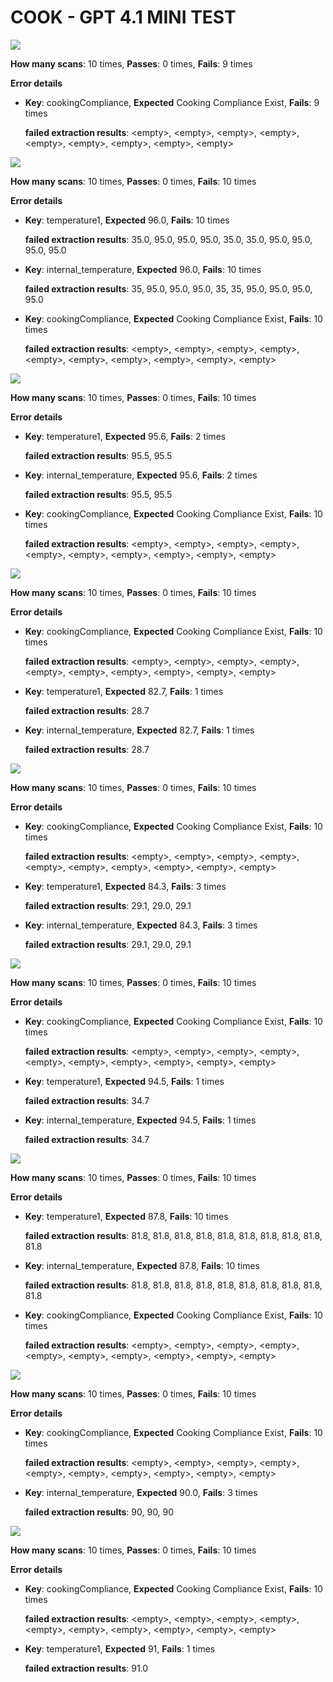 # COOK - GPT 4.1 MINI TEST
![](https://prd-assets.didge.io/campro/68ba1c877cd46a28d5d318e9/ww4bb16dicr2ngfo14qyjy)

**How many scans**: 10 times,
**Passes**: 0 times,
**Fails**: 9 times

**Error details**
- **Key**: cookingCompliance,
  **Expected** Cooking Compliance Exist,
  **Fails**: 9 times

  **failed extraction results**: \<empty\>, \<empty\>, \<empty\>, \<empty\>, \<empty\>, \<empty\>, \<empty\>, \<empty\>, \<empty\>

![](https://prd-assets.didge.io/campro/68ba1c877cd46a28d5d318e9/fwxjrz9z5flryk0wxensk)

**How many scans**: 10 times,
**Passes**: 0 times,
**Fails**: 10 times

**Error details**
- **Key**: temperature1,
  **Expected** 96.0,
  **Fails**: 10 times

  **failed extraction results**: 35.0, 95.0, 95.0, 95.0, 35.0, 35.0, 95.0, 95.0, 95.0, 95.0

- **Key**: internal_temperature,
  **Expected** 96.0,
  **Fails**: 10 times

  **failed extraction results**: 35, 95.0, 95.0, 95.0, 35, 35, 95.0, 95.0, 95.0, 95.0

- **Key**: cookingCompliance,
  **Expected** Cooking Compliance Exist,
  **Fails**: 10 times

  **failed extraction results**: \<empty\>, \<empty\>, \<empty\>, \<empty\>, \<empty\>, \<empty\>, \<empty\>, \<empty\>, \<empty\>, \<empty\>

![](https://prd-assets.didge.io/campro/68ba1c877cd46a28d5d318e9/9b22b3550994c76d1d3d47b4263948da58126f08)

**How many scans**: 10 times,
**Passes**: 0 times,
**Fails**: 10 times

**Error details**
- **Key**: temperature1,
  **Expected** 95.6,
  **Fails**: 2 times

  **failed extraction results**: 95.5, 95.5

- **Key**: internal_temperature,
  **Expected** 95.6,
  **Fails**: 2 times

  **failed extraction results**: 95.5, 95.5

- **Key**: cookingCompliance,
  **Expected** Cooking Compliance Exist,
  **Fails**: 10 times

  **failed extraction results**: \<empty\>, \<empty\>, \<empty\>, \<empty\>, \<empty\>, \<empty\>, \<empty\>, \<empty\>, \<empty\>, \<empty\>

![](https://prd-assets.didge.io/campro/68ba1c877cd46a28d5d318e9/t4bei0lvc9bzvd5a0y0c6d)

**How many scans**: 10 times,
**Passes**: 0 times,
**Fails**: 10 times

**Error details**
- **Key**: cookingCompliance,
  **Expected** Cooking Compliance Exist,
  **Fails**: 10 times

  **failed extraction results**: \<empty\>, \<empty\>, \<empty\>, \<empty\>, \<empty\>, \<empty\>, \<empty\>, \<empty\>, \<empty\>, \<empty\>

- **Key**: temperature1,
  **Expected** 82.7,
  **Fails**: 1 times

  **failed extraction results**: 28.7

- **Key**: internal_temperature,
  **Expected** 82.7,
  **Fails**: 1 times

  **failed extraction results**: 28.7

![](https://prd-assets.didge.io/campro/68ba1c877cd46a28d5d318e9/8d010l9ci1wg3cdiddxob4)

**How many scans**: 10 times,
**Passes**: 0 times,
**Fails**: 10 times

**Error details**
- **Key**: cookingCompliance,
  **Expected** Cooking Compliance Exist,
  **Fails**: 10 times

  **failed extraction results**: \<empty\>, \<empty\>, \<empty\>, \<empty\>, \<empty\>, \<empty\>, \<empty\>, \<empty\>, \<empty\>, \<empty\>

- **Key**: temperature1,
  **Expected** 84.3,
  **Fails**: 3 times

  **failed extraction results**: 29.1, 29.0, 29.1

- **Key**: internal_temperature,
  **Expected** 84.3,
  **Fails**: 3 times

  **failed extraction results**: 29.1, 29.0, 29.1

![](https://prd-assets.didge.io/campro/68ba1c877cd46a28d5d318e9/j093isu9jyygwvc6jorxb)

**How many scans**: 10 times,
**Passes**: 0 times,
**Fails**: 10 times

**Error details**
- **Key**: cookingCompliance,
  **Expected** Cooking Compliance Exist,
  **Fails**: 10 times

  **failed extraction results**: \<empty\>, \<empty\>, \<empty\>, \<empty\>, \<empty\>, \<empty\>, \<empty\>, \<empty\>, \<empty\>, \<empty\>

- **Key**: temperature1,
  **Expected** 94.5,
  **Fails**: 1 times

  **failed extraction results**: 34.7

- **Key**: internal_temperature,
  **Expected** 94.5,
  **Fails**: 1 times

  **failed extraction results**: 34.7

![](https://prd-assets.didge.io/campro/68ba1c877cd46a28d5d318e9/4eok0a871v88w97ulghxeb)

**How many scans**: 10 times,
**Passes**: 0 times,
**Fails**: 10 times

**Error details**
- **Key**: temperature1,
  **Expected** 87.8,
  **Fails**: 10 times

  **failed extraction results**: 81.8, 81.8, 81.8, 81.8, 81.8, 81.8, 81.8, 81.8, 81.8, 81.8

- **Key**: internal_temperature,
  **Expected** 87.8,
  **Fails**: 10 times

  **failed extraction results**: 81.8, 81.8, 81.8, 81.8, 81.8, 81.8, 81.8, 81.8, 81.8, 81.8

- **Key**: cookingCompliance,
  **Expected** Cooking Compliance Exist,
  **Fails**: 10 times

  **failed extraction results**: \<empty\>, \<empty\>, \<empty\>, \<empty\>, \<empty\>, \<empty\>, \<empty\>, \<empty\>, \<empty\>, \<empty\>

![](https://prd-assets.didge.io/campro/68ba1c877cd46a28d5d318e9/wz36wchm6qjpfjru801s)

**How many scans**: 10 times,
**Passes**: 0 times,
**Fails**: 10 times

**Error details**
- **Key**: cookingCompliance,
  **Expected** Cooking Compliance Exist,
  **Fails**: 10 times

  **failed extraction results**: \<empty\>, \<empty\>, \<empty\>, \<empty\>, \<empty\>, \<empty\>, \<empty\>, \<empty\>, \<empty\>, \<empty\>

- **Key**: internal_temperature,
  **Expected** 90.0,
  **Fails**: 3 times

  **failed extraction results**: 90, 90, 90

![](https://prd-assets.didge.io/campro/68ba1c877cd46a28d5d318e9/w68fsd0hkbltoqb5hlvfdk)

**How many scans**: 10 times,
**Passes**: 0 times,
**Fails**: 10 times

**Error details**
- **Key**: cookingCompliance,
  **Expected** Cooking Compliance Exist,
  **Fails**: 10 times

  **failed extraction results**: \<empty\>, \<empty\>, \<empty\>, \<empty\>, \<empty\>, \<empty\>, \<empty\>, \<empty\>, \<empty\>, \<empty\>

- **Key**: temperature1,
  **Expected** 91,
  **Fails**: 1 times

  **failed extraction results**: 91.0


